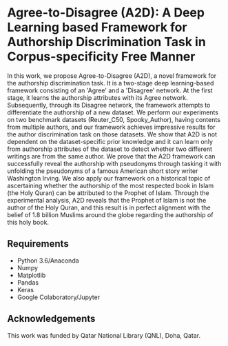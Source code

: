 # Agree-to-Disagree (A2D): A Deep Learning based Framework for Authorship Discrimination Task in Corpus-specificity Free Manner

In this work, we propose Agree-to-Disagree (A2D), a novel framework for the authorship discrimination task. It is a two-stage deep learning-based framework consisting of an 'Agree' and a 'Disagree' network. At the first stage, it learns the authorship attributes with its Agree network. Subsequently, through its Disagree network, the framework attempts to differentiate the authorship of a new dataset. We perform our experiments on two benchmark datasets (Reuter_C50, Spooky_Author), having contents from multiple authors, and our framework achieves impressive results for the author discrimination task on those datasets. We show that A2D is not dependent on the dataset-specific prior knowledge and it can learn only from authorship attributes of the dataset to detect whether two different writings are from the same author. We prove that the A2D framework can successfully reveal the authorship with pseudonyms through tasking it with unfolding the pseudonyms of a famous American short story writer Washington Irving. We also apply our framework on a historical topic of ascertaining whether the authorship of the most respected book in Islam (the Holy Quran) can be attributed to the Prophet of Islam. Through the experimental analysis, A2D reveals that the Prophet of Islam is not the author of the Holy Quran, and this result is in perfect alignment with the belief of 1.8 billion Muslims around the globe regarding the authorship of this holy book.



## Requirements

* Python 3.6/Anaconda
* Numpy
* Matplotlib 
* Pandas
* Keras
* Google Colaboratory/Jupyter


## Acknowledgements

This work was funded by Qatar National Library (QNL), Doha, Qatar.
